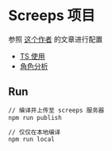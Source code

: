 # Screeps 项目

参照 [这个作者](https://www.jianshu.com/u/3ee5572a4346) 的文章进行配置

- [TS 使用](docs/TS.md)
- [角色分析](docs/roles.md)

## Run

```bash
// 编译并上传至 screeps 服务器
npm run publish

// 仅仅在本地编译
npm run local
```
